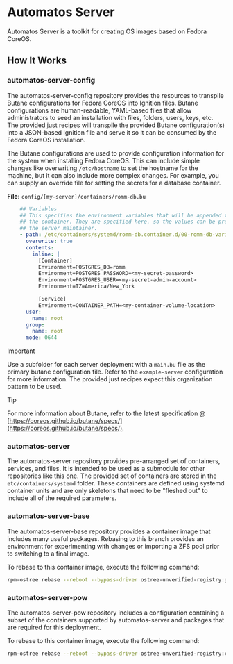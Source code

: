# Automatos Server

Automatos Server is a toolkit for creating OS images based on Fedora CoreOS. <goals> 

## How It Works

### automatos-server-config

The automatos-server-config repository provides the resources to transpile Butane configurations for Fedora CoreOS into Ignition files.  Butane configurations are human-readable, YAML-based files that allow administrators to seed an installation with files, folders, users, keys, etc. The provided just recipes will transpile the provided Butane configuration(s) into a JSON-based Ignition file and serve it so it can be consumed by the Fedora CoreOS installation.

The Butane configurations are used to provide configuration information for the system when installing Fedora CoreOS. This can include simple changes like overwriting `/etc/hostname` to set the hostname for the machine, but it can also include more complex changes. For example, you can supply an override file for setting the secrets for a database container.

**File:** `config/[my-server]/containers/romm-db.bu`

```yaml
    ## Variables
    ## This specifies the environment variables that will be appended to the configuration of
    ## the container. They are specified here, so the values can be protected or customized by
    ## the server maintainer.
    - path: /etc/containers/systemd/romm-db.container.d/00-romm-db-variables.conf
      overwrite: true
      contents:
        inline: |
          [Container]
          Environment=POSTGRES_DB=romm
          Environment=POSTGRES_PASSWORD=<my-secret-password>
          Environment=POSTGRES_USER=<my-secret-admin-account>
          Environment=TZ=America/New_York

          [Service]
          Environment=CONTAINER_PATH=<my-container-volume-location>
      user:
        name: root
      group:
        name: root
      mode: 0644
```

> [!IMPORTANT]
> Use a subfolder for each server deployment with a `main.bu` file as the primary butane configuration file. Refer to the `example-server` configuration for more information. The provided just recipes expect this organization pattern to be used.

> [!TIP]
> For more information about Butane, refer to the latest specification @ [https://coreos.github.io/butane/specs/](https://coreos.github.io/butane/specs/).

### automatos-server

The automatos-server repository provides pre-arranged set of containers, services, and files. It is intended to be used as a submodule for other repositories like this one. The provided set of containers are stored in the `etc/containers/systemd` folder. These containers are defined using systemd container units and are only skeletons that need to be "fleshed out" to include all of the required parameters.

### automatos-server-base

The automatos-server-base repository provides a container image that includes many useful packages. Rebasing to this branch provides an environment for experimenting with changes or importing a ZFS pool prior to switching to a final image.

To rebase to this container image, execute the following command:

```sh
rpm-ostree rebase --reboot --bypass-driver ostree-unverified-registry:ghcr.io/cubt85iz/automatos-server-base:latest
```

### automatos-server-pow

The automatos-server-pow repository includes a configuration containing a subset of the containers supported by automatos-server and packages that are required for this deployment.

To rebase to this container image, execute the following command:

```sh
rpm-ostree rebase --reboot --bypass-driver ostree-unverified-registry:cubt85iz/automatos-server-pow:latest
```
